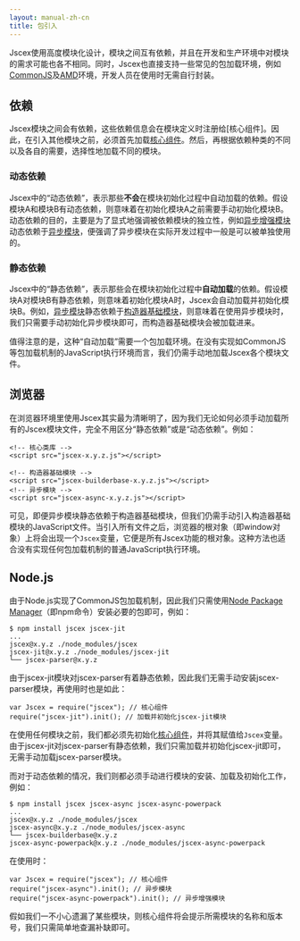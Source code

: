 ```yaml
---
layout: manual-zh-cn
title: 包引入
---
```


Jscex使用高度模块化设计，模块之间互有依赖，并且在开发和生产环境中对模块的需求可能也各不相同。同时，Jscex也直接支持一些常见的包加载环境，例如[CommonJS](http://wiki.commonjs.org/wiki/Modules/1.1.1)及[AMD](http://wiki.commonjs.org/wiki/Modules/AsynchronousDefinition)环境，开发人员在使用时无需自行封装。

## <a name="dependency"></a>依赖

Jscex模块之间会有依赖，这些依赖信息会在模块定义时注册给[核心组件]。因此，在引入其他模块之前，必须首先加载[核心组件](./core/)。然后，再根据依赖种类的不同以及各自的需要，选择性地加载不同的模块。

### <a name="dependency-dynamic"></a>动态依赖

Jscex中的“动态依赖”，表示那些**不会**在模块初始化过程中自动加载的依赖。假设模块A和模块B有动态依赖，则意味着在初始化模块A之前需要手动初始化模块B。动态依赖的目的，主要是为了显式地强调被依赖模块的独立性，例如[异步增强模块](./async/powerpack.html)动态依赖于[异步模块](./async/)，便强调了异步模块在实际开发过程中一般是可以被单独使用的。

### <a name="dependency-static"></a>静态依赖

Jscex中的“静态依赖”，表示那些会在模块初始化过程中**自动加载**的依赖。假设模块A对模块B有静态依赖，则意味着初始化模块A时，Jscex会自动加载并初始化模块B。例如，[异步模块](./async/)静态依赖于[构造器基础模块](./builderbase/)，则意味着在使用异步模块时，我们只需要手动初始化异步模块即可，而构造器基础模块会被加载进来。

值得注意的是，这种“自动加载”需要一个包加载环境。在没有实现如CommonJS等包加载机制的JavaScript执行环境而言，我们仍需手动地加载Jscex各个模块文件。

## <a name="browser"></a>浏览器

在浏览器环境里使用Jscex其实最为清晰明了，因为我们无论如何必须手动加载所有的Jscex模块文件，完全不用区分“静态依赖”或是“动态依赖”。例如：

    <!-- 核心类库 -->
    <script src="jscex-x.y.z.js"></script>
    
    <!-- 构造器基础模块 -->
    <script src="jscex-builderbase-x.y.z.js"></script>
    <!-- 异步模块 -->
    <script src="jscex-async-x.y.z.js"></script>

可见，即便异步模块静态依赖于构造器基础模块，但我们仍需手动引入构造器基础模块的JavaScript文件。当引入所有文件之后，浏览器的根对象（即window对象）上将会出现一个`Jscex`变量，它便是所有Jscex功能的根对象。这种方法也适合没有实现任何包加载机制的普通JavaScript执行环境。

## <a name="nodejs"></a>Node.js

由于Node.js实现了CommonJS包加载机制，因此我们只需使用[Node Package Manager](http://npmjs.org/)（即npm命令）安装必要的包即可，例如：

    $ npm install jscex jscex-jit
    ...
    jscex@x.y.z ./node_modules/jscex 
    jscex-jit@x.y.z ./node_modules/jscex-jit 
    └── jscex-parser@x.y.z

由于jscex-jit模块对jscex-parser有着静态依赖，因此我们无需手动安装jscex-parser模块，再使用时也是如此：

    var Jscex = require("jscex"); // 核心组件
    require("jscex-jit").init(); // 加载并初始化jscex-jit模块

在使用任何模块之前，我们都必须先初始化[核心组件](./core/)，并将其赋值给`Jscex`变量。由于jscex-jit对jscex-parser有静态依赖，我们只需加载并初始化jscex-jit即可，无需手动加载jscex-parser模块。

而对于动态依赖的情况，我们则都必须手动进行模块的安装、加载及初始化工作，例如：

    $ npm install jscex jscex-async jscex-async-powerpack
    ...
    jscex@x.y.z ./node_modules/jscex 
    jscex-async@x.y.z ./node_modules/jscex-async 
    └── jscex-builderbase@x.y.z
    jscex-async-powerpack@x.y.z ./node_modules/jscex-async-powerpack 

在使用时：

    var Jscex = require("jscex"); // 核心组件
    require("jscex-async").init(); // 异步模块
    require("jscex-async-powerpack").init(); // 异步增强模块
    
假如我们一不小心遗漏了某些模块，则核心组件将会提示所需模块的名称和版本号，我们只需简单地查漏补缺即可。